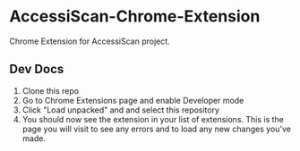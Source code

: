 # AccessiScan-Chrome-Extension

Chrome Extension for AccessiScan project.

## Dev Docs

1. Clone this repo
2. Go to Chrome Extensions page and enable Developer mode
3. Click "Load unpacked" and and select this repository
4. You should now see the extension in your list of extensions. This is the page you will visit to see any errors and to load any new changes you've made.
